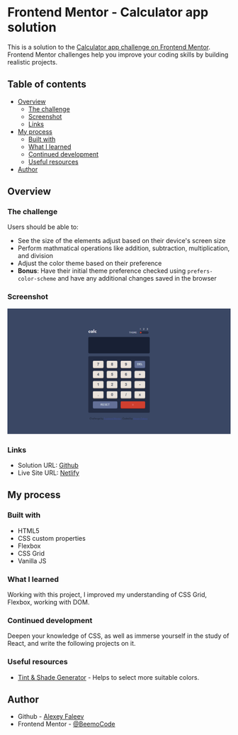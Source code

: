# Frontend Mentor - Calculator app solution

This is a solution to the [Calculator app challenge on Frontend Mentor](https://www.frontendmentor.io/challenges/calculator-app-9lteq5N29). Frontend Mentor challenges help you improve your coding skills by building realistic projects.

## Table of contents

- [Overview](#overview)
  - [The challenge](#the-challenge)
  - [Screenshot](#screenshot)
  - [Links](#links)
- [My process](#my-process)
  - [Built with](#built-with)
  - [What I learned](#what-i-learned)
  - [Continued development](#continued-development)
  - [Useful resources](#useful-resources)
- [Author](#author)

## Overview

### The challenge

Users should be able to:

- See the size of the elements adjust based on their device's screen size
- Perform mathmatical operations like addition, subtraction, multiplication, and division
- Adjust the color theme based on their preference
- **Bonus**: Have their initial theme preference checked using `prefers-color-scheme` and have any additional changes saved in the browser

### Screenshot

![](./screenshot.png)

### Links

- Solution URL: [Github](https://github.com/BeemoCode/solutionForFrontendMentor/tree/main/calculator-app/src)
- Live Site URL: [Netlify](https://calculator-frontendmentor-faleev.netlify.app/)

## My process

### Built with

- HTML5
- CSS custom properties
- Flexbox
- CSS Grid
- Vanilla JS

### What I learned

Working with this project, I improved my understanding of CSS Grid, Flexbox, working with DOM.

### Continued development

Deepen your knowledge of CSS, as well as immerse yourself in the study of React, and write the following projects on it.

### Useful resources

- [Tint & Shade Generator](https://maketintsandshades.com/) - Helps to select more suitable colors.

## Author

- Github - [Alexey Faleev](https://github.com/BeemoCode)
- Frontend Mentor - [@BeemoCode](https://www.frontendmentor.io/profile/BeemoCode)
